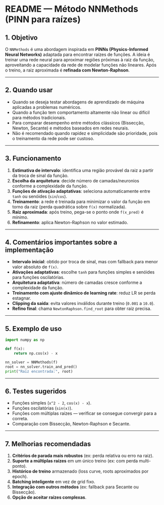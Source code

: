 # README — Método NNMethods (PINN para raízes)

## 1. Objetivo

O `NNMethods` é uma abordagem inspirada em **PINNs (Physics-Informed Neural Networks)** adaptada para encontrar raízes de funções. A ideia é treinar uma rede neural para aproximar regiões próximas à raiz da função, aproveitando a capacidade da rede de modelar funções não lineares. Após o treino, a raiz aproximada é **refinada com Newton-Raphson**.

---

## 2. Quando usar

* Quando se deseja testar abordagens de aprendizado de máquina aplicadas a problemas numéricos.
* Quando a função tem comportamento altamente não linear ou difícil para métodos tradicionais.
* Para comparar desempenho entre métodos clássicos (Bissecção, Newton, Secante) e métodos baseados em redes neurais.
* Não é recomendado quando rapidez e simplicidade são prioridade, pois o treinamento da rede pode ser custoso.

---

## 3. Funcionamento

1. **Estimativa de intervalo**: identifica uma região provável da raiz a partir da troca de sinal da função.
2. **Escolha da arquitetura**: decide número de camadas/neuronios conforme a complexidade da função.
3. **Funções de ativação adaptativas**: seleciona automaticamente entre `tanh` ou senóides (`sin`/`cos`).
4. **Treinamento**: a rede é treinada para minimizar o valor da função em torno da raiz (perda quadrática sobre `f(x)` normalizada).
5. **Raiz aproximada**: após treino, pega-se o ponto onde `f(x_pred)` é mínimo.
6. **Refinamento**: aplica Newton-Raphson no valor estimado.

---

## 4. Comentários importantes sobre a implementação

* **Intervalo inicial**: obtido por troca de sinal, mas com fallback para menor valor absoluto de `f(x)`.
* **Ativações adaptativas**: escolhe `tanh` para funções simples e senóides para funções oscilatórias.
* **Arquitetura adaptativa**: número de camadas cresce conforme a complexidade da função.
* **Treinamento com ajuste dinâmico de learning rate**: reduz LR se perda estagnar.
* **Clipping da saída**: evita valores inválidos durante treino (`0.001` a `10.0`).
* **Refino final**: chama `NewtonRaphson.find_root` para obter raiz precisa.

---

## 5. Exemplo de uso

```python
import numpy as np

def f(x):
    return np.cos(x) - x

nn_solver = NNMethods(f)
root = nn_solver.train_and_pred()
print("Raiz encontrada:", root)
```

---

## 6. Testes sugeridos

* Funções simples (`x^2 - 2`, `cos(x) - x`).
* Funções oscilatórias (`sin(x)`).
* Funções com múltiplas raízes — verificar se consegue convergir para a correta.
* Comparação com Bissecção, Newton-Raphson e Secante.

---

## 7. Melhorias recomendadas

1. **Critérios de parada mais robustos** (ex: perda relativa ou erro na raiz).
2. **Suporte a múltiplas raízes** em um único treino (ex: com perda multi-ponto).
3. **Histórico de treino** armazenado (loss curve, roots aproximados por epoch).
4. **Batching inteligente** em vez de grid fixo.
5. **Integração com outros métodos** (ex: fallback para Secante ou Bissecção).
6. **Opção de aceitar raízes complexas**.
